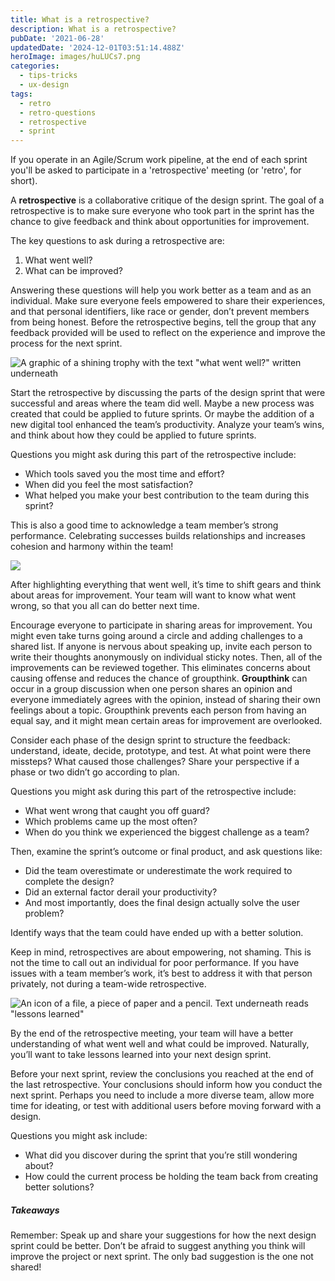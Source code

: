 ```yaml
---
title: What is a retrospective?
description: What is a retrospective?
pubDate: '2021-06-28'
updatedDate: '2024-12-01T03:51:14.488Z'
heroImage: images/huLUCs7.png
categories:
  - tips-tricks
  - ux-design
tags:
  - retro
  - retro-questions
  - retrospective
  - sprint
---
```


If you operate in an Agile/Scrum work pipeline, at the end of each sprint you'll be asked to participate in a 'retrospective' meeting (or 'retro', for short).

A **retrospective** is a collaborative critique of the design sprint. The goal of a retrospective is to make sure everyone who took part in the sprint has the chance to give feedback and think about opportunities for improvement. 

The key questions to ask during a retrospective are: 

1. What went well? 
2. What can be improved? 

Answering these questions will help you work better as a team and as an individual. Make sure everyone feels empowered to share their experiences, and that personal identifiers, like race or gender, don’t prevent members from being honest. Before the retrospective begins, tell the group that any feedback provided will be used to reflect on the experience and improve the process for the next sprint. 

<!--more-->

![A graphic of a shining trophy with the text "what went well?" written underneath](images/huLUCs7.png)

Start the retrospective by discussing the parts of the design sprint that were successful and areas where the team did well. Maybe a new process was created that could be applied to future sprints. Or maybe the addition of a new digital tool enhanced the team’s productivity. Analyze your team’s wins, and think about how they could be applied to future sprints.

Questions you might ask during this part of the retrospective include:

- Which tools saved you the most time and effort?
- When did you feel the most satisfaction?
- What helped you make your best contribution to the team during this sprint?

This is also a good time to acknowledge a team member’s strong performance. Celebrating successes builds relationships and increases cohesion and harmony within the team!

![](images/fBxL8qQ.png)

After highlighting everything that went well, it’s time to shift gears and think about areas for improvement. Your team will want to know what went wrong, so that you all can do better next time. 

Encourage everyone to participate in sharing areas for improvement. You might even take turns going around a circle and adding challenges to a shared list. If anyone is nervous about speaking up, invite each person to write their thoughts anonymously on individual sticky notes. Then, all of the improvements can be reviewed together. This eliminates concerns about causing offense and reduces the chance of groupthink. **Groupthink** can occur in a group discussion when one person shares an opinion and everyone immediately agrees with the opinion, instead of sharing their own feelings about a topic. Groupthink prevents each person from having an equal say, and it might mean certain areas for improvement are overlooked.

Consider each phase of the design sprint to structure the feedback: understand, ideate, decide, prototype, and test. At what point were there missteps? What caused those challenges? Share your perspective if a phase or two didn’t go according to plan. 

Questions you might ask during this part of the retrospective include:

- What went wrong that caught you off guard?
- Which problems came up the most often?
- When do you think we experienced the biggest challenge as a team?

Then, examine the sprint’s outcome or final product, and ask questions like:

- Did the team overestimate or underestimate the work required to complete the design?
- Did an external factor derail your productivity?
- And most importantly, does the final design actually solve the user problem?

Identify ways that the team could have ended up with a better solution. 

Keep in mind, retrospectives are about empowering, not shaming. This is not the time to call out an individual for poor performance. If you have issues with a team member’s work, it’s best to address it with that person privately, not during a team-wide retrospective.

![An icon of a file, a piece of paper and a pencil. Text underneath reads "lessons learned"](images/9a98S4Y.png)

By the end of the retrospective meeting, your team will have a better understanding of what went well and what could be improved. Naturally, you’ll want to take lessons learned into your next design sprint. 

Before your next sprint, review the conclusions you reached at the end of the last retrospective. Your conclusions should inform how you conduct the next sprint. Perhaps you need to include a more diverse team, allow more time for ideating, or test with additional users before moving forward with a design.

Questions you might ask include:

- What did you discover during the sprint that you’re still wondering about?
- How could the current process be holding the team back from creating better solutions?

##### Takeaways

Remember: Speak up and share your suggestions for how the next design sprint could be better. Don’t be afraid to suggest anything you think will improve the project or next sprint. The only bad suggestion is the one not shared!
